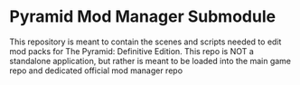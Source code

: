 # Pyramid Mod Manager Submodule
This repository is meant to contain the scenes and scripts needed to edit mod packs for The Pyramid: Definitive Edition. This repo is NOT a standalone application, but rather is meant to be loaded into the main game repo and dedicated official mod manager repo
